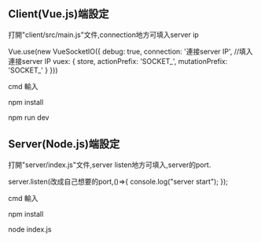 ## Client(Vue.js)端設定

打開"client/src/main.js"文件,connection地方可填入server ip

Vue.use(new VueSocketIO({ 
  debug: true, 
  connection: '連接server IP', //填入連接server IP 
  vuex: { 
      store, 
      actionPrefix: 'SOCKET_', 
      mutationPrefix: 'SOCKET_' 
  } 
})) 


cmd 輸入

npm install

npm run dev


## Server(Node.js)端設定

打開"server/index.js"文件,server listen地方可填入,server的port.

server.listen(改成自己想要的port,()=>{
    console.log("server start");
});

cmd 輸入

npm install

node index.js
